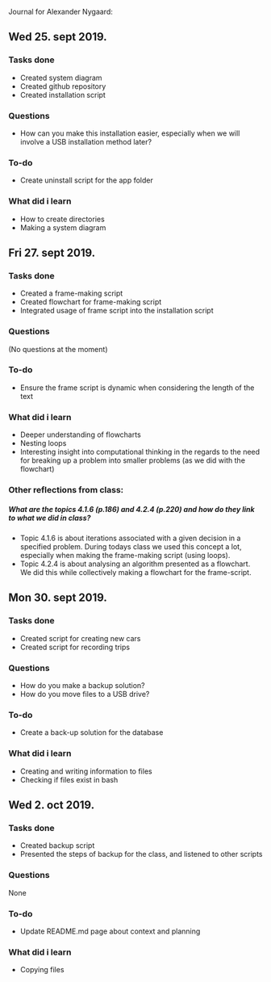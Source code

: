 Journal for Alexander Nygaard:

Wed 25. sept 2019.
------------------
### Tasks done
* Created system diagram
* Created github repository
* Created installation script

### Questions
* How can you make this installation easier, especially when we will involve a USB installation method later?

### To-do
* Create uninstall script for the app folder

### What did i learn
* How to create directories
* Making a system diagram

Fri 27. sept 2019.
------------------
### Tasks done
* Created a frame-making script
* Created flowchart for frame-making script
* Integrated usage of frame script into the installation script

### Questions
(No questions at the moment)

### To-do
* Ensure the frame script is dynamic when considering the length of the text

### What did i learn
* Deeper understanding of flowcharts
* Nesting loops
* Interesting insight into computational thinking in the regards to the need for breaking up a problem into smaller problems (as we did with the flowchart)

### Other reflections from class:
##### What are the topics 4.1.6 (p.186) and 4.2.4 (p.220) and how do they link to what we did in class?
* Topic 4.1.6 is about iterations associated with a given decision in a specified problem. During todays class we used this concept a lot, especially when making the frame-making script (using loops). 
* Topic 4.2.4 is about analysing an algorithm presented as a flowchart. We did this while collectively making a flowchart for the frame-script. 

Mon 30. sept 2019.
------------------
### Tasks done
* Created script for creating new cars
* Created script for recording trips

### Questions
* How do you make a backup solution? 
* How do you move files to a USB drive?

### To-do
* Create a back-up solution for the database

### What did i learn
* Creating and writing information to files
* Checking if files exist in bash

Wed 2. oct 2019.
------------------
### Tasks done
* Created backup script
* Presented the steps of backup for the class, and listened to other scripts

### Questions
None

### To-do
* Update README.md page about context and planning

### What did i learn
* Copying files

